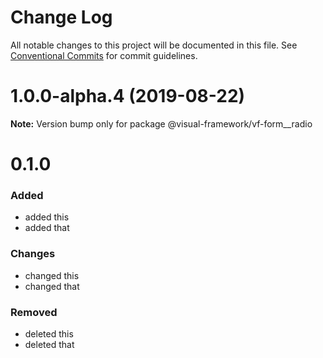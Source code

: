 # Change Log

All notable changes to this project will be documented in this file.
See [Conventional Commits](https://conventionalcommits.org) for commit guidelines.

# 1.0.0-alpha.4 (2019-08-22)

**Note:** Version bump only for package @visual-framework/vf-form__radio













































































































































# 0.1.0

### Added
- added this
- added that

### Changes

- changed this
- changed that

### Removed

- deleted this
- deleted that
